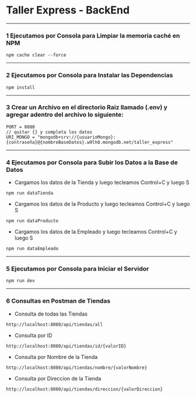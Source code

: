 # **Taller Express - BackEnd**

***

### **1 Ejecutamos por Consola para Limpiar la memoria caché en NPM**
~~~
npm cache clear --force
~~~

***

### **2 Ejecutamos por Consola para Instalar las Dependencias**
~~~
npm install
~~~

***

### **3 Crear un Archivo en el directorio Raiz llamado (.env) y agregar adentro del archivo lo siguiente:**
~~~
PORT = 8080
// quitar {} y completa los datos
URI_MONGO = "mongodb+srv://{usuarioMongo}:{contraseña}@{nombreBaseDatos}.w9lh8.mongodb.net/taller_express"
~~~

***

### **4 Ejecutamos por Consola para Subir los Datos a la Base de Datos**
- Cargamos los datos de la Tienda y luego tecleamos Control+C y luego S
~~~
npm run dataTienda
~~~
- Cargamos los datos de la Producto y luego tecleamos Control+C y luego S
~~~
npm run dataProducto
~~~
- Cargamos los datos de la Empleado y luego tecleamos Control+C y luego S
~~~
npm run dataEmpleado
~~~

***

### **5 Ejecutamos por Consola para Iniciar el Servidor**
~~~
npm run dev
~~~

***

### **6 Consultas en Postman de Tiendas**

- Consulta de todas las Tiendas
~~~
http://localhost:8080/api/tiendas/all
~~~

- Consulta por ID
~~~
http://localhost:8080/api/tiendas/id/{valorID}
~~~

- Consulta por Nombre de la Tienda
~~~
http://localhost:8080/api/tiendas/nombre/{valorNombre}
~~~

- Consulta por Direccion de la Tienda
~~~
http://localhost:8080/api/tiendas/direccion/{valorDireccion}
~~~